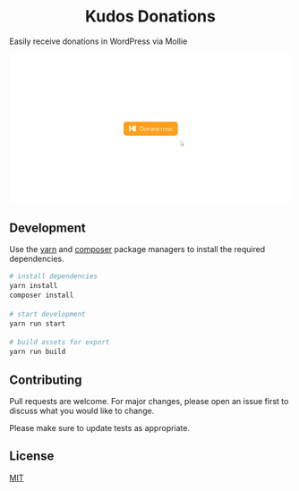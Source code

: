 <div align="center"><h1>Kudos Donations</h1></div>

Easily receive donations in WordPress via Mollie

<div align="center"><img src="assets/demo-1.gif" alt="Kudos Donations"></div>


## Development

Use the [yarn](https://yarnpkg.com/) and [composer](https://getcomposer.org/) package managers to install the required dependencies.

```bash
# install dependencies
yarn install
composer install

# start development
yarn run start

# build assets for export
yarn run build
```

## Contributing
Pull requests are welcome. For major changes, please open an issue first to discuss what you would like to change.

Please make sure to update tests as appropriate.

## License
[MIT](https://choosealicense.com/licenses/mit/)